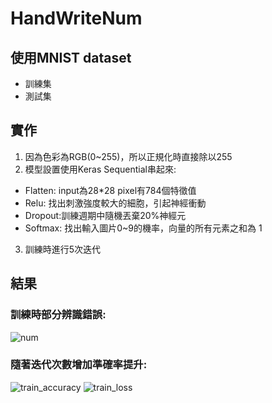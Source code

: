 # HandWriteNum
## 使用MNIST dataset 
  + 訓練集
  + 測試集
## 實作
1. 因為色彩為RGB(0~255)，所以正規化時直接除以255
2. 模型設置使用Keras Sequential串起來:
  + Flatten: input為28*28 pixel有784個特徵值
  + Relu: 找出刺激強度較大的細胞，引起神經衝動
  + Dropout:訓練週期中隨機丟棄20%神經元
  + Softmax: 找出輸入圖片0~9的機率，向量的所有元素之和為 1
3. 訓練時進行5次迭代

## 結果
### 訓練時部分辨識錯誤:
![num](https://user-images.githubusercontent.com/61674033/136986001-0d814ba4-5360-4408-93cc-0ffa00d62b65.jpg)

### 隨著迭代次數增加準確率提升:
![train_accuracy](https://user-images.githubusercontent.com/61674033/136986007-cf3d14a9-8a07-4b41-a9f0-832675b42cb5.jpg)
![train_loss](https://user-images.githubusercontent.com/61674033/136986010-ac891033-6b0b-4765-8e87-092d795099d6.jpg)

